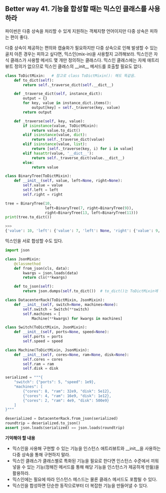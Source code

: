 ## Better way 41. 기능을 합성할 때는 믹스인 클래스를 사용하라

파이썬은 다중 상속을 처리할 수 있게 지원하는 객체지향 언어이지만 다중 상속은 피하는 편이 좋다.

다중 상속이 제공하는 편의와 캡슐화가 필요하지만 다중 상속으로 인해 발생할 수 있는 골치 아픈 경우는 피하고 싶다면, 믹스인(mix-in)을 사용할지 고려해보라. 믹스인은 자식 클래스가 사용할 메서드 몇 개만 정의하는 클래스다. 믹스인 클래스에는 자체 애트리뷰트 정의가 없으므로 믹스인 클래스의 \_\_init\_\_ 메서드를 호출할 필요도 없다.

```python
class ToDictMixin:   # 참고로 class ToDictMixin(): 해도 똑같음.
    def to_dict(self):
        return self._traverse_dict(self.__dict__)

    def _traverse_dict(self, instance_dict):
        output = {}
        for key, value in instance_dict.items():
            output[key] = self._traverse(key, value)
        return output

    def _traverse(self, key, value):
        if isinstance(value, ToDictMixin):
            return value.to_dict()
        elif isinstance(value, dict):
            return self._traverse_dict(value)
        elif isinstance(value, list):
            return [self._traverse(key, i) for i in value]
        elif hasattr(value, '__dict__'):
            return self._traverse_dict(value.__dict__)
        else:
            return value

class BinaryTree(ToDictMixin):
    def __init__(self, value, left=None, right=None):
        self.value = value
        self.left = left
        self.right = right

tree = BinaryTree(10,
                  left=BinaryTree(7, right=BinaryTree(9)),
                  right=BinaryTree(13, left=BinaryTree(11)))
print(tree.to_dict())

>>>
{'value': 10, 'left': {'value': 7, 'left': None, 'right': {'value': 9, 'left': None, 'right': None}}, 'right': {'value': 13, 'left': {'value': 11, 'left': None, 'right': None}, 'right': None}}
```

믹스인을 서로 합성할 수도 있다.

```python
import json

class JsonMixin:
    @classmethod
    def from_json(cls, data):
        kwargs = json.loads(data)
        return cls(**kwargs)

    def to_json(self):
        return json.dumps(self.to_dict())  # to_dict()는 ToDictMixin에 정의되어 있음

class DatacenterRack(ToDictMixin, JsonMixin):
    def __init__(self, switch=None, machines=None):
        self.switch = Switch(**switch)
        self.machines = [
            Machine(**kwargs) for kwargs in machines]

class Switch(ToDictMixin, JsonMixin):
    def __init__(self, ports=None, speed=None):
        self.ports = ports
        self.speed = speed

class Machine(ToDictMixin, JsonMixin):
    def __init__(self, cores=None, ram=None, disk=None):
        self.cores = cores
        self.ram = ram
        self.disk = disk

serialized = """{
    "switch": {"ports": 5, "speed": 1e9},
    "machines": [
        {"cores": 8, "ram": 32e9, "disk": 5e12},
        {"cores": 4, "ram": 16e9, "disk": 1e12},
        {"cores": 2, "ram": 4e9, "disk": 500e9}
    ]
}"""

deserialized = DatacenterRack.from_json(serialized)
roundtrip = deserialized.to_json()
assert json.loads(serialized) == json.loads(roundtrip)
```

**기억해야 할 내용**
- 믹스인을 사용해 구현할 수 있는 기능을 인스턴스 애트리뷰트와 __init__을 사용하는 다중 상속을 통해 구현하지 말라.
- 믹스인 클래스가 클래스별로 특화된 기능을 필요로 한다면 인스턴스 수준에서 끼워 넣을 수 있는 기능(정해진 메서드를 통해 해당 기능을 인스턴스가 제공하게 만듦)을 활용하라.
- 믹스인에는 필요에 따라 인스턴스 메스드는 물론 클래스 메서드도 포함될 수 있다.
- 믹스인을 합성하면 단순한 동작으로부터 더 복잡한 기능을 만들어낼 수 있다.
